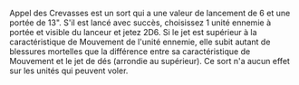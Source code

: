 Appel des Crevasses est un sort qui a une valeur de lancement de 6 et une portée de 13". S'il est lancé avec succès, choisissez 1 unité ennemie à portée et visible du lanceur et jetez 2D6. Si le jet est supérieur à la caractéristique de Mouvement de l'unité ennemie, elle subit autant de blessures mortelles que la différence entre sa caractéristique de Mouvement et le jet de dés (arrondie au supérieur). Ce sort n'a aucun effet sur les unités qui peuvent voler.
